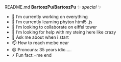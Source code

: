 README.md **BartoszPu/BartoszPu** ✨ _special_ ✨

- 🔭 I’m currently working on everything
- 🌱 I’m currently learning phyton html5 .js
- 👯 I’m looking to collaborate on eiffel tower
- 🤔 I’m looking for help with my steing here like crazy
- 💬 Ask me about when i start
- 📫 How to reach me:be near
- 😄 Pronouns: 35 years idio.....
- ⚡ Fun fact:=me
end
